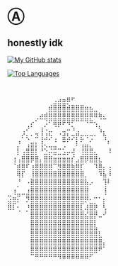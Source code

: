 # Ⓐ
## honestly idk

[![My GitHub stats](https://github-readme-stats.vercel.app/api?username=desecaw13&theme=slateorange&count_private=true&show_icons=true)](https://github.com/anuraghazra/github-readme-stats)

[![Top Languages](https://github-readme-stats.vercel.app/api/top-langs?username=desecaw13&theme=slateorange&count_private=true&layout=compact&langs_count=666&hide=ShaderLab,HLSL)](https://github.com/anuraghazra/github-readme-stats)

#

⠀⠀⠀⠀⠀⠀⠀⠀⠀⠀⢀⣠⣤⣶⠖⠀⠀⠀⠀⠀⠀⠀⠀⠀⠀
⠀⠀⠀⠀⠀⠀⠀⠀⠀⣴⣿⣿⣿⣵⣶⣶⣶⣤⣄⠀⠀⠀⠀⠀⠀
⠀⠀⠀⠀⠀⠀⠀⣠⣴⣿⣿⣿⣿⣿⣿⣿⣿⣿⣿⣿⣦⡀⠀⠀⠀
⠀⠀⠀⠀⠀⡠⠊⠉⢙⠟⣿⣿⡿⢿⠟⠛⠛⠻⠷⢄⠈⠉⠀⠀⠀
⠀⠀⠀⢀⠜⠁⠀⢰⠡⣀⠈⠁⣀⠤⠱⢀⠀⠀⠀⠈⢣⡀⠀⠀⠀
⠀⠀⠀⠎⢆⠂⠽⢸⣸⡳⢀⠈⣾⣣⡲⡟⣖⠲⢒⠂⠀⢳⠀⠀⠀
⠀⠀⡘⠀⢠⣶⡆⢸⢄⣀⣈⠀⢉⠁⠀⠇⢡⣤⡁⠀⠀⠀⠃⠀⠀
⠀⠀⡇⢠⣿⣿⡇⠘⣑⡬⣭⣉⣡⡤⢼⠀⢸⣿⣿⣄⠀⠀⠸⠀⠀
⠀⢰⢠⣿⣿⡿⣿⡄⣿⣿⣶⣶⣶⣶⡎⣠⣿⡿⣿⣿⣆⠀⠀⠀⠀
⠀⠈⣾⣿⠏⢰⣿⣿⣿⣿⠉⣻⣿⣿⣷⣿⡏⠀⠀⠹⣿⡄⢠⠀⠀
⠀⠀⢿⡏⠀⢸⣿⣿⣿⣿⣿⣿⣿⣿⣿⣿⣿⡀⠀⠀⠹⣧⠸⠀⠀
⠀⠀⠘⠀⠠⣿⣿⣿⣿⣿⣿⣿⣿⣿⣿⣿⣿⣧⡠⠀⠀⢹⠇⠀⠀
⠀⢠⠁⠀⢠⣿⣿⣿⣿⣿⣿⣿⣿⣿⣿⣿⣿⣿⠀⠀⠀⢸⠀⠀⠀
⢒⣬⡛⠉⢿⣿⣿⣿⣿⣿⣿⣿⣿⣿⣿⣿⣿⣿⡀⠤⠄⡈⠀⠀⠀
⣿⡟⡁⠀⢡⣿⣿⣿⣿⣿⣿⣿⣿⣿⣿⣿⡟⢡⣶⣦⠀⡇⠀⠀⠀
⠉⠁⠐⠀⠂⣿⣿⣿⣿⣿⣿⣿⣿⣿⣿⣿⣷⡹⣿⣷⠀⡸⠀⠀⠀
⠀⠀⠀⠀⠀⣿⣿⣿⣿⣿⣿⣿⣿⣿⣿⣿⣿⣿⣿⡇⠉⠀⠀⠀⠀
⠀⠀⠀⠀⠀⣿⣿⣿⣿⣿⣿⣿⣿⣿⣿⣿⣿⣿⣿⣧⠀⠀⠀⠀⠀
⠀⠀⠀⠀⠀⣿⣿⣿⣿⣿⣿⣿⣿⣿⣿⣿⣿⣿⣿⣿⣇⠀⠀⠀⠀
⠀⠀⠀⠀⠀⣿⣿⣿⣿⣿⣿⣿⣿⣿⣿⣿⣿⣿⣿⣿⣿⡄⠀⠀⠀
⠀⠀⠀⠀⠀⣿⣿⣿⣿⣿⣿⣿⣿⣿⣿⣿⣿⣿⣿⣿⠟⠁⠀⠀⠀
⠀⠀⠀⠀⠀⠉⠛⠛⠛⠛⠛⠻⠿⠿⠿⠿⠿⠿⠋⠀⠀⠀⠀⠀⠀
